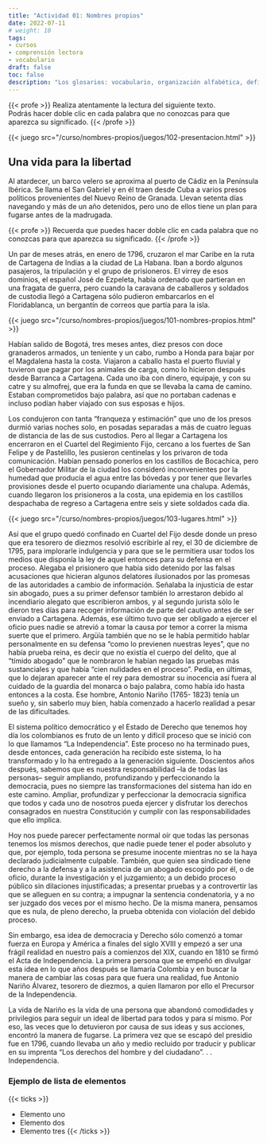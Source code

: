 ```yaml
---
title: "Actividad 01: Nombres propios"
date: 2022-07-11
# weight: 10
tags: 
- cursos
- comprensión lectora
- vocabulario
draft: false
toc: false
description: "Los glosarios: vocabulario, organización alfabética, definiciones y sinónimos."
---
```



{{< profe >}}
Realiza atentamente la lectura del siguiente texto.  
Podrás hacer doble clic en cada palabra que no conozcas para que aparezca su significado.
{{< /profe >}}


{{< juego
  src="/curso/nombres-propios/juegos/102-presentacion.html" >}}

## Una vida para la libertad

Al atardecer, un barco velero se aproxima al puerto de Cádiz en la Península Ibérica. Se llama el San Gabriel y en él traen desde Cuba a varios presos políticos provenientes del Nuevo Reino de Granada. Llevan setenta días navegando y más de un año detenidos, pero uno de ellos tiene un plan para fugarse antes de la madrugada. 

{{< profe >}}
Recuerda que puedes hacer doble clic en cada palabra que no conozcas para que aparezca su significado.
{{< /profe >}}

Un par de meses atrás, en enero de 1796, cruzaron el mar Caribe en la ruta de Cartagena de Indias a la ciudad de La Habana. Iban a bordo algunos pasajeros, la tripulación y el grupo de prisioneros. El virrey de esos dominios, el español José de Ezpeleta, había ordenado que partieran en una fragata de guerra, pero cuando la caravana de caballeros y soldados de custodia llegó a Cartagena sólo pudieron embarcarlos en el Floridablanca, un bergantín de correos que partía para la isla. 

{{< juego
  src="/curso/nombres-propios/juegos/101-nombres-propios.html" >}}

Habían salido de Bogotá, tres meses antes, diez presos con doce granaderos armados, un teniente y un cabo, rumbo a Honda para bajar por el Magdalena hasta la costa. Viajaron a caballo hasta el puerto fluvial y tuvieron que pagar por los animales de carga, como lo hicieron después desde Barranca a Cartagena. Cada uno iba con dinero, equipaje, y con su catre y su almofrej, que era la funda en que se llevaba la cama de camino. Estaban comprometidos bajo palabra, así que no portaban cadenas e incluso podían haber viajado con sus esposas e hijos. 

Los condujeron con tanta “franqueza y estimación” que uno de los presos durmió varias noches solo, en posadas separadas a más de cuatro leguas de distancia de las de sus custodios. Pero al llegar a Cartagena los encerraron en el Cuartel del Regimiento Fijo, cercano a los fuertes de San Felipe y de Pastelillo, les pusieron centinelas y los privaron de toda comunicación. Habían pensado ponerlos en los castillos de Bocachica, pero el Gobernador Militar de la ciudad los consideró inconvenientes por la humedad que producía el agua entre las bóvedas y por tener que llevarles provisiones desde el puerto ocupando diariamente una chalupa. Además, cuando llegaron los prisioneros a la costa, una epidemia en los castillos despachaba de regreso a Cartagena entre seis y siete soldados cada día. 

{{< juego
  src="/curso/nombres-propios/juegos/103-lugares.html" >}}
  
Así que el grupo quedó confinado en Cuartel del Fijo desde donde un preso que era tesorero de diezmos resolvió escribirle al rey, el 30 de diciembre de 1795, para implorarle indulgencia y para que se le permitiera usar todos los medios que disponía la ley de aquel entonces para su defensa en el proceso. Alegaba el prisionero que había sido detenido por las falsas acusaciones que hicieran algunos delatores ilusionados por las promesas de las autoridades a cambio de información. Señalaba la injusticia de estar sin abogado, pues a su primer defensor también lo arrestaron debido al incendiario alegato que escribieron ambos, y al segundo jurista sólo le dieron tres días para recoger información de parte del cautivo antes de ser enviado a Cartagena. Además, ese último tuvo que ser obligado a ejercer el oficio pues nadie se atrevió a tomar la causa por temor a correr la misma suerte que el primero. Argüía también que no se le había permitido hablar personalmente en su defensa “como lo previenen nuestras leyes”, que no había prueba reina, es decir que no existía el cuerpo del delito, que al “tímido abogado” que le nombraron le habían negado las pruebas más sustanciales y que había “cien nulidades en el proceso”. Pedía, en últimas, que lo dejaran aparecer ante el rey para demostrar su inocencia así fuera al cuidado de la guardia del monarca o bajo palabra, como había ido hasta entonces a la costa. Ese hombre, Antonio Nariño (1765- 1823) tenía un sueño y, sin saberlo muy bien, había comenzado a hacerlo realidad a pesar de las dificultades. 

El sistema político democrático y el Estado de Derecho que tenemos hoy día los colombianos es fruto de un lento y difícil proceso que se inició con lo que llamamos “La Independencia”. Este proceso no ha terminado pues, desde entonces, cada generación ha recibido este sistema, lo ha transformado y lo ha entregado a la generación siguiente. Doscientos años después, sabemos que es nuestra responsabilidad –la de todas las personas– seguir ampliando, profundizando y perfeccionando la democracia, pues no siempre las transformaciones del sistema han ido en este camino. Ampliar, profundizar y perfeccionar la democracia significa que todos y cada uno de nosotros pueda ejercer y disfrutar los derechos consagrados en nuestra Constitución y cumplir con las responsabilidades que ello implica. 

Hoy nos puede parecer perfectamente normal oír que todas las personas tenemos los mismos derechos, que nadie puede tener el poder absoluto y que, por ejemplo, toda persona se presume inocente mientras no se la haya declarado judicialmente culpable. También, que quien sea sindicado tiene derecho a la defensa y a la asistencia de un abogado escogido por él, o de oficio, durante la investigación y el juzgamiento; a un debido proceso público sin dilaciones injustificadas; a presentar pruebas y a controvertir las que se alleguen en su contra; a impugnar la sentencia condenatoria, y a no ser juzgado dos veces por el mismo hecho. De la misma manera, pensamos que es nula, de pleno derecho, la prueba obtenida con violación del debido proceso.

Sin embargo, esa idea de democracia y Derecho sólo comenzó a tomar fuerza en Europa y América a finales del siglo XVIII y empezó a ser una frágil realidad en nuestro país a comienzos del XIX, cuando en 1810 se firmó el Acta de Independencia. La primera persona que se empeñó en divulgar esta idea en lo que años después se llamaría Colombia y en buscar la manera de cambiar las cosas para que fuera una realidad, fue Antonio Nariño Álvarez, tesorero de diezmos, a quien llamaron por ello el Precursor de la Independencia. 

La vida de Nariño es la vida de una persona que abandonó comodidades y privilegios para seguir un ideal de libertad para todos y para sí mismo. Por eso, las veces que lo detuvieron por causa de sus ideas y sus acciones, encontró la manera de fugarse. La primera vez que se escapó del presidio fue en 1796, cuando llevaba un año y medio recluido por traducir y publicar en su imprenta “Los derechos del hombre y del ciudadano”. . . Independencia. 

### Ejemplo de lista de elementos

{{< ticks >}}
* Elemento uno
* Elemento dos
* Elemento tres
{{< /ticks >}}




